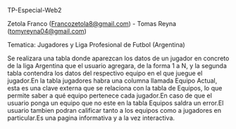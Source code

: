 TP-Especial-Web2

Zetola Franco (Francozetola8@gmail.com) - Tomas Reyna (tomyreyna04@gmail.com)

Tematica: Jugadores y Liga Profesional de Futbol (Argentina)

Se realizara una tabla donde aparezcan los datos de un jugador en concreto de la liga Argentina que el usuario agregara, de la forma 1 a N, y la segunda tabla contendra los datos del respectivo equipo en el que juegue el jugador.En la tabla jugadores habra una columna llamada Equipo Actual, esta es una clave externa que se relaciona con la tabla de Equipos, lo que permite saber a qué equipo pertenece cada jugador.En caso de que el usuario ponga un equipo que no este en la tabla Equipos saldra un error.El usuario tambien podran calificar tanto a los equipos como a jugadores en particular.Es una pagina informativa y a la vez interactiva.